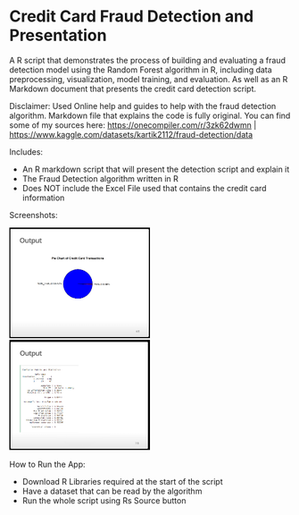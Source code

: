 # Credit Card Fraud Detection and Presentation

A R script that demonstrates the process of building and evaluating a fraud detection model using the Random Forest algorithm in R, including data preprocessing, visualization, model training, and evaluation. As well as an R Markdown document that presents the credit card detection script.

Disclaimer: Used Online help and guides to help with the fraud detection algorithm. Markdown file that explains the code is fully original. You can find some of my sources here: https://onecompiler.com/r/3zk62dwmn   |     https://www.kaggle.com/datasets/kartik2112/fraud-detection/data

Includes:
- An R markdown script that will present the detection script and explain it
- The Fraud Detection algorithm written in R
- Does NOT include the Excel File used that contains the credit card information


Screenshots: 

<div display="flex">
<img src="/pictures/Screenshot_1.png" alt="Image 1" width="50%" />
<img src="/pictures/Screenshot_2.png" alt="Image 2" width="50%"/>
</div>


How to Run the App:
- Download R Libraries required at the start of the script
- Have a dataset that can be read by the algorithm
- Run the whole script using Rs Source button
